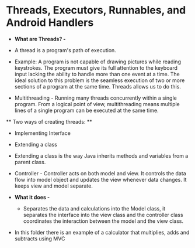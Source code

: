 # Threads, Executors, Runnables, and Android Handlers 

* **What are Threads? -**
 * A thread is a program's path of execution. 

 * Example: A program is not capable of drawing pictures while reading keystrokes. The program must give its full attention to the keyboard input lacking the ability to handle more than one event at a time. The ideal solution to this problem is the seamless execution of two or more sections of a program at the same time. Threads allows us to do this.

 * Multithreading - Running many threads concurrently within a single program. From a logical point of view, multithreading means multiple lines of a single program can be executed at the same time.

 ** Two ways of creating threads: **

  * Implementing Interface
  * Extending a class

 * Extending a class is the way Java inherits methods and variables from a parent class.

 * Controller - Controller acts on both model and view. It controls the data flow into model object and updates the view whenever data changes. It keeps view and model separate.

 * **What it does -**
 	* Separates the data and calculations into the Model class, it separates the interface into the view class and the controller class coordinates the interaction between the model and the view class.  

 * In this folder there is an example of a calculator that multiplies, adds and subtracts using MVC 